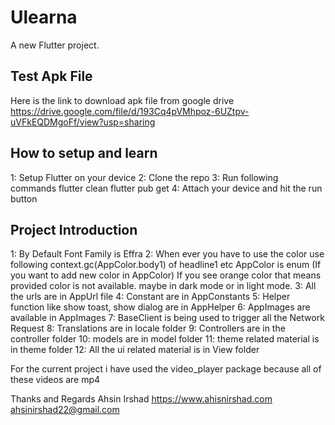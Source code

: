 # Ulearna

A new Flutter project.

## Test Apk File

Here is the link to download apk file from google drive
https://drive.google.com/file/d/193Cq4pVMhpoz-6UZtpv-uVFkEQDMgoFf/view?usp=sharing

## How to setup and learn
1: Setup Flutter on your device
2: Clone the repo
3: Run following commands
    flutter clean
    flutter pub get
4: Attach your device and hit the run button

## Project Introduction

1: By Default Font Family is Effra
2: When ever you have to use the color use following context.gc(AppColor.body1) of headline1 etc
AppColor is enum (If you want to add new color in AppColor) If you see orange color that means provided color is not available. maybe in dark mode
or in light mode.
3: All the urls are in AppUrl file
4: Constant are in AppConstants 
5: Helper function like show toast, show dialog are in AppHelper
6: AppImages are available in AppImages
7: BaseClient is being used to trigger all the Network Request
8: Translations are in locale folder
9: Controllers are in the controller folder
10: models are in model folder
11: theme related material is in theme folder
12:  All the ui related material is in View folder

For the current project i have used the video_player package because all of these videos are mp4

Thanks and Regards
Ahsin Irshad
https://www.ahisnirshad.com
ahsinirshad22@gmail.com


